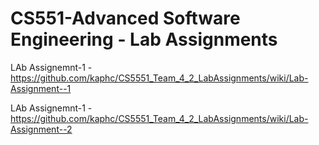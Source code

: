 #  CS551-Advanced Software Engineering - Lab Assignments
LAb Assignemnt-1 - https://github.com/kaphc/CS5551_Team_4_2_LabAssignments/wiki/Lab-Assignment--1

LAb Assignemnt-1 - https://github.com/kaphc/CS5551_Team_4_2_LabAssignments/wiki/Lab-Assignment--2
